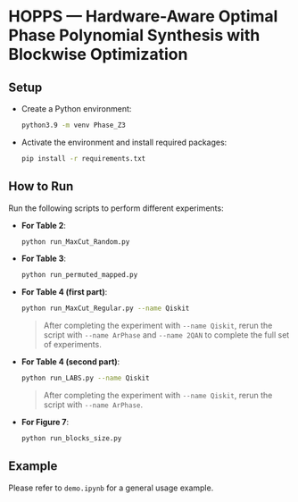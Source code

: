 # HOPPS — Hardware-Aware Optimal Phase Polynomial Synthesis with Blockwise Optimization

## Setup
- Create a Python environment:
  ```bash
  python3.9 -m venv Phase_Z3
  ```
- Activate the environment and install required packages:
  ```bash
  pip install -r requirements.txt
  ```

## How to Run

Run the following scripts to perform different experiments:

- **For Table 2**:
  ```bash
  python run_MaxCut_Random.py
  ```

- **For Table 3**:
  ```bash
  python run_permuted_mapped.py
  ```

- **For Table 4 (first part)**:
  ```bash
  python run_MaxCut_Regular.py --name Qiskit
  ```
  > After completing the experiment with `--name Qiskit`, rerun the script with `--name ArPhase` and `--name 2QAN` to complete the full set of experiments.

- **For Table 4 (second part)**:
  ```bash
  python run_LABS.py --name Qiskit
  ```
  > After completing the experiment with `--name Qiskit`, rerun the script with `--name ArPhase`.

- **For Figure 7**:
  ```bash
  python run_blocks_size.py
  ```


## Example

Please refer to `demo.ipynb` for a general usage example.